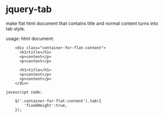 jquery-tab
==========
make flat html document that contains title and normal content turns into tab style.

usage:
html document:

```
	<div class="container-for-flat-content">
	  <h1>title</h1>
	  <p>content</p>
	  <p>content</p>
	
	  <h1>title</h1>
	  <p>content</p>
	  <p>content</p>
	</div>
```	
	javascript code:
```
	$('.container-for-flat-content').tab({
		'fixedHeight':true,
	});
```

